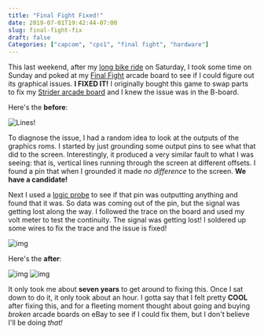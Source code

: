 ```yaml
---
title: "Final Fight Fixed!"
date: 2019-07-01T19:42:44-07:00
slug: final-fight-fix
draft: false
Categories: ["capcom", "cps1", "final fight", "hardware"]
---
```

This last weekend, after my [long bike ride](/blog/2019/07/bike-june-2019/) on Saturday, I took some time on Sunday and poked at my [Final Fight](http://en.wikipedia.org/wiki/Final_fight) arcade board to see if I could figure out its graphical issues. **I FIXED IT!** I originally bought this game to swap parts to fix my [Strider arcade board](/blog/2012/05/strider-pcb-fixed/) and I knew the issue was in the B-board.

Here's the **before**:

![Lines!](/images/20120528-213148.jpg)

To diagnose the issue, I had a random idea to look at the outputs of the graphics roms. I started by just grounding some output pins to see what that did to the screen. Interestingly, it produced a very similar fault to what I was seeing: that is, vertical lines running through the screen at different offsets. I found a pin that when I grounded it made *no difference* to the screen. **We have a candidate!**

Next I used a [logic probe](https://en.wikipedia.org/wiki/Logic_probe) to see if that pin was outputting anything and found that it was. So data was coming out of the pin, but the signal was getting lost along the way. I followed the trace on the board and used my volt meter to test the continuity. The signal was getting lost! I soldered up some wires to fix the trace and the issue is fixed!

![img](/images/IMG_1167.jpg)

Here's the **after**:

![img](/images/IMG_1169.jpg)
![img](/images/IMG_1173.jpg)

It only took me about **seven years** to get around to fixing this. Once I sat down to do it, it only took about an hour. I gotta say that I felt pretty **COOL** after fixing this, and for a fleeting moment thought about going and buying *broken* arcade boards on eBay to see if I could fix them, but I don't believe I'll be doing *that!*
